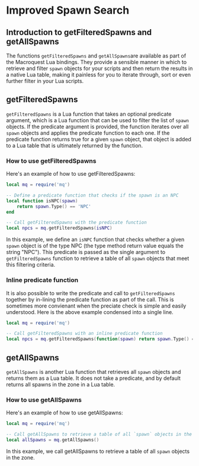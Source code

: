 # Improved Spawn Search

## Introduction to getFilteredSpawns and getAllSpawns
The functions `getFilteredSpawns` and `getAllSpawns`are available as part of the Macroquest Lua bindings. They provide a sensible manner in which to retrieve and filter `spawn` objects for your scripts and then return the results in a native Lua table, making it painless for you to iterate through, sort or even further filter in your Lua scripts.

## getFilteredSpawns
`getFilteredSpawns` is a Lua function that takes an optional predicate argument, which is a Lua function that can be used to filter the list of `spawn` objects. If the predicate argument is provided, the function iterates over all `spawn` objects and applies the predicate function to each one. If the predicate function returns true for a given `spawn` object, that object is added to a Lua table that is ultimately returned by the function.

### How to use getFilteredSpawns
Here's an example of how to use getFilteredSpawns:
```lua
local mq = require('mq')

-- Define a predicate function that checks if the spawn is an NPC
local function isNPC(spawn)
    return spawn.Type() == 'NPC'
end

-- Call getFilteredSpawns with the predicate function
local npcs = mq.getFilteredSpawns(isNPC)
```
In this example, we define an `isNPC` function that checks whether a given `spawn` object is of the type NPC (the type method return value equals the string "NPC").  This predicate is passed as the single argument to `getFilteredSpawns` function to retrieve a table of all `spawn` objects that meet this filtering criteria.

### Inline predicate function
It is also possible to write the predicate and call to `getFilteredSpawns` together by in-lining the predicate function as part of the call.  This is sometimes more convienant when the preciate check is simple and easily understood.  Here is the above example condensed into a single line.

```lua
local mq = require('mq')

-- Call getFilteredSpawns with an inline predicate function
local npcs = mq.getFilteredSpawns(function(spawn) return spawn.Type() == 'NPC' end)
```

## getAllSpawns
`getAllSpawns` is another Lua function that retrieves all `spawn` objects and returns them as a Lua table. It does not take a predicate, and by default returns all spawns in the zone in a Lua table.

### How to use getAllSpawns
Here's an example of how to use getAllSpawns:
```lua
local mq = require('mq')

-- Call getAllSpawns to retrieve a table of all `spawn` objects in the zone
local allSpawns = mq.getAllSpawns()
```
In this example, we call getAllSpawns to retrieve a table of all `spawn` objects in the zone.